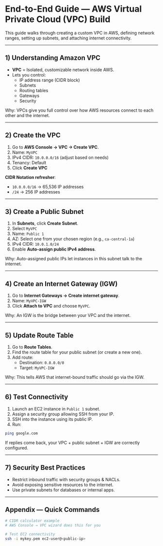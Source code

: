 # End-to-End Guide — AWS Virtual Private Cloud (VPC) Build

This guide walks through creating a custom VPC in AWS, defining network ranges, 
setting up subnets, and attaching internet connectivity.

---

## 1) Understanding Amazon VPC

- **VPC** = Isolated, customizable network inside AWS.
- Lets you control:
  - IP address range (CIDR block)
  - Subnets
  - Routing tables
  - Gateways
  - Security

Why: VPCs give you full control over how AWS resources connect to each other and the internet.

---

## 2) Create the VPC

1. Go to **AWS Console → VPC → Create VPC**.
2. Name: `MyVPC`
3. IPv4 CIDR: `10.0.0.0/16` (adjust based on needs)
4. Tenancy: Default
5. Click **Create VPC**

**CIDR Notation refresher**:
- `10.0.0.0/16` → 65,536 IP addresses
- `/24` → 256 IP addresses

---

## 3) Create a Public Subnet

1. In **Subnets**, click **Create Subnet**.
2. Select `MyVPC`
3. Name: `Public 1`
4. AZ: Select one from your chosen region (e.g., `ca-central-1a`)
5. IPv4 CIDR: `10.0.1.0/24`
6. Enable **Auto-assign public IPv4 address**.

Why: Auto-assigned public IPs let instances in this subnet talk to the internet.

---

## 4) Create an Internet Gateway (IGW)

1. Go to **Internet Gateways → Create internet gateway**.
2. Name: `MyVPC-IGW`
3. Click **Attach to VPC** and choose `MyVPC`.

Why: An IGW is the bridge between your VPC and the internet.

---

## 5) Update Route Table

1. Go to **Route Tables**.
2. Find the route table for your public subnet (or create a new one).
3. Add route:
   - Destination: `0.0.0.0/0`
   - Target: `MyVPC-IGW`

Why: This tells AWS that internet-bound traffic should go via the IGW.

---

## 6) Test Connectivity

1. Launch an EC2 instance in `Public 1` subnet.
2. Assign a security group allowing SSH from your IP.
3. SSH into the instance using its public IP.
4. Run:

```bash
ping google.com
```

If replies come back, your VPC + public subnet + IGW are correctly configured.

---

## 7) Security Best Practices

- Restrict inbound traffic with security groups & NACLs.
- Avoid exposing sensitive resources to the internet.
- Use private subnets for databases or internal apps.

---

## Appendix — Quick Commands

```bash
# CIDR calculator example
# AWS Console → VPC wizard does this for you

# Test EC2 connectivity
ssh -i mykey.pem ec2-user@<public-ip>
```